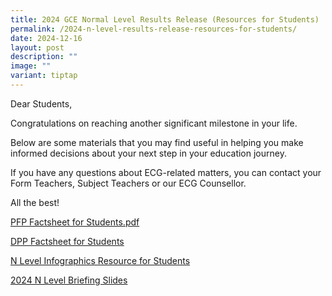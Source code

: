```yaml
---
title: 2024 GCE Normal Level Results Release (Resources for Students)
permalink: /2024-n-level-results-release-resources-for-students/
date: 2024-12-16
layout: post
description: ""
image: ""
variant: tiptap
---
```

<p>Dear Students,</p>
<p>Congratulations on reaching another significant milestone in your life.</p>
<p>Below are some materials that you may find useful in helping you make
informed decisions about your next step in your education journey.</p>
<p>If you have any questions about ECG-related matters, you can contact your
Form Teachers, Subject Teachers or our ECG Counsellor.</p>
<p>All the best!</p>
<p><a href="/files/N Level/4__PFP_Factsheet_for_Students.pdf" rel="noopener nofollow" target="_blank">PFP Factsheet for Students.pdf</a>
</p>
<p><a href="/files/N Level/3__DPP_Factsheet_for_Students.pdf" rel="noopener nofollow" target="_blank">DPP Factsheet for Students</a>
</p>
<p><a href="/files/N Level/2__N_Level_Infographics_Resource_for_Students.pdf" rel="noopener nofollow" target="_blank">N Level Infographics Resource for Students</a>
</p>
<p><a href="/files/N Level/1__2024_N_Level_Briefing_Slides_161224.pdf" rel="noopener nofollow" target="_blank">2024 N Level Briefing Slides</a>
</p>